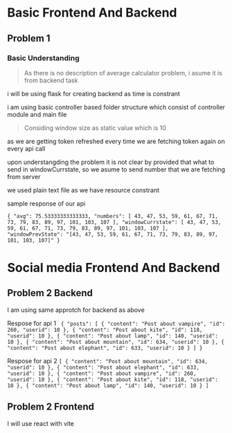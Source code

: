 # Basic Frontend And Backend

## Problem 1

### Basic Understanding

> As there is no description of average calculator problem, i asume it is from backend task

i will be using flask for creating backend as time is constrant

i am using basic controller based folder structure which consist of controller module and main file

> Considing window size as static value which is 10

as we are getting token refreshed every time we are fetching token again on every api call

upon understangding the problem it is not clear by provided that what to send in windowCurrstate, so we asume to send number that we are fetching from server

we used plain text file as we have resource constrant

sample response of our api

`{
  "avg": 75.53333333333333,
  "numbers": [
    43,
    47,
    53,
    59,
    61,
    67,
    71,
    73,
    79,
    83,
    89,
    97,
    101,
    103,
    107
  ],
  "windowCurrstate": [
    43,
    47,
    53,
    59,
    61,
    67,
    71,
    73,
    79,
    83,
    89,
    97,
    101,
    103,
    107
  ],
  "windowPrevState": "[43, 47, 53, 59, 61, 67, 71, 73, 79, 83, 89, 97, 101, 103, 107]"
}`

# Social media Frontend And Backend

## Problem 2 Backend

I am using same approtch for backend as above

Respose for api 1
`
{
  "posts": [
    {
      "content": "Post about vampire",
      "id": 260,
      "userid": 10
    },
    {
      "content": "Post about kite",
      "id": 118,
      "userid": 10
    },
    {
      "content": "Post about lamp",
      "id": 140,
      "userid": 10
    },
    {
      "content": "Post about mountain",
      "id": 634,
      "userid": 10
    },
    {
      "content": "Post about elephant",
      "id": 633,
      "userid": 10
    }
  ]
}`

Respose for api 2
`[
    {
        "content": "Post about mountain",
        "id": 634,
        "userid": 10
    },
    {
        "content": "Post about elephant",
        "id": 633,
        "userid": 10
    },
    {
        "content": "Post about vampire",
        "id": 260,
        "userid": 10
    },
    {
        "content": "Post about kite",
        "id": 118,
        "userid": 10
    },
    {
        "content": "Post about lamp",
        "id": 140,
        "userid": 10
    }
]`

## Problem 2 Frontend

I will use react with vite
